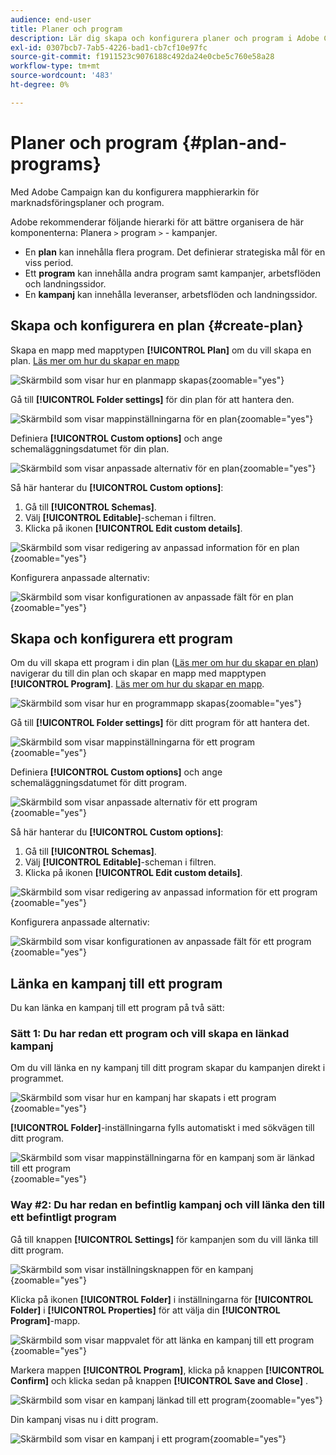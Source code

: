 ```yaml
---
audience: end-user
title: Planer och program
description: Lär dig skapa och konfigurera planer och program i Adobe Campaign
exl-id: 0307bcb7-7ab5-4226-bad1-cb7cf10e97fc
source-git-commit: f1911523c9076188c492da24e0cbe5c760e58a28
workflow-type: tm+mt
source-wordcount: '483'
ht-degree: 0%

---
```


# Planer och program {#plan-and-programs}

Med Adobe Campaign kan du konfigurera mapphierarkin för marknadsföringsplaner och program.

Adobe rekommenderar följande hierarki för att bättre organisera de här komponenterna: Planera `>` program `>` - kampanjer.

* En **plan** kan innehålla flera program. Det definierar strategiska mål för en viss period.
* Ett **program** kan innehålla andra program samt kampanjer, arbetsflöden och landningssidor.
* En **kampanj** kan innehålla leveranser, arbetsflöden och landningssidor.

## Skapa och konfigurera en plan {#create-plan}

Skapa en mapp med mapptypen **[!UICONTROL Plan]** om du vill skapa en plan. [Läs mer om hur du skapar en mapp](../get-started/work-with-folders.md)

![Skärmbild som visar hur en planmapp skapas](assets/plan_create.png){zoomable="yes"}

Gå till **[!UICONTROL Folder settings]** för din plan för att hantera den.

![Skärmbild som visar mappinställningarna för en plan](assets/plan_settings.png){zoomable="yes"}

Definiera **[!UICONTROL Custom options]** och ange schemaläggningsdatumet för din plan.

![Skärmbild som visar anpassade alternativ för en plan](assets/plan_options.png){zoomable="yes"}

Så här hanterar du **[!UICONTROL Custom options]**:

1. Gå till **[!UICONTROL Schemas]**.
1. Välj **[!UICONTROL Editable]**-scheman i filtren.
1. Klicka på ikonen **[!UICONTROL Edit custom details]**.

![Skärmbild som visar redigering av anpassad information för en plan](assets/plan_edit.png){zoomable="yes"}

Konfigurera anpassade alternativ:

![Skärmbild som visar konfigurationen av anpassade fält för en plan](assets/plan_customfields.png){zoomable="yes"}

## Skapa och konfigurera ett program

Om du vill skapa ett program i din plan ([Läs mer om hur du skapar en plan](#create-plan)) navigerar du till din plan och skapar en mapp med mapptypen **[!UICONTROL Program]**. [Läs mer om hur du skapar en mapp](../get-started/work-with-folders.md).

![Skärmbild som visar hur en programmapp skapas](assets/program_create.png){zoomable="yes"}

Gå till **[!UICONTROL Folder settings]** för ditt program för att hantera det.

![Skärmbild som visar mappinställningarna för ett program](assets/program_settings.png){zoomable="yes"}

Definiera **[!UICONTROL Custom options]** och ange schemaläggningsdatumet för ditt program.

![Skärmbild som visar anpassade alternativ för ett program](assets/program_options.png){zoomable="yes"}

Så här hanterar du **[!UICONTROL Custom options]**:

1. Gå till **[!UICONTROL Schemas]**.
1. Välj **[!UICONTROL Editable]**-scheman i filtren.
1. Klicka på ikonen **[!UICONTROL Edit custom details]**.

![Skärmbild som visar redigering av anpassad information för ett program](assets/program_edit.png){zoomable="yes"}

Konfigurera anpassade alternativ:

![Skärmbild som visar konfigurationen av anpassade fält för ett program](assets/program_customfields.png){zoomable="yes"}

## Länka en kampanj till ett program

Du kan länka en kampanj till ett program på två sätt:

### Sätt 1: Du har redan ett program och vill skapa en länkad kampanj

Om du vill länka en ny kampanj till ditt program skapar du kampanjen direkt i programmet.

![Skärmbild som visar hur en kampanj har skapats i ett program](assets/program_campaign_create.png){zoomable="yes"}

**[!UICONTROL Folder]**-inställningarna fylls automatiskt i med sökvägen till ditt program.

![Skärmbild som visar mappinställningarna för en kampanj som är länkad till ett program](assets/program_campaign_folder.png){zoomable="yes"}

### Way #2: Du har redan en befintlig kampanj och vill länka den till ett befintligt program

Gå till knappen **[!UICONTROL Settings]** för kampanjen som du vill länka till ditt program.

![Skärmbild som visar inställningsknappen för en kampanj](assets/campaign_settings.png){zoomable="yes"}

Klicka på ikonen **[!UICONTROL Folder]** i inställningarna för **[!UICONTROL Folder]** i **[!UICONTROL Properties]** för att välja din **[!UICONTROL Program]**-mapp.

![Skärmbild som visar mappvalet för att länka en kampanj till ett program](assets/campaign_folder.png){zoomable="yes"}

Markera mappen **[!UICONTROL Program]**, klicka på knappen **[!UICONTROL Confirm]** och klicka sedan på knappen **[!UICONTROL Save and Close]** .

![Skärmbild som visar en kampanj länkad till ett program](assets/campaign_linked.png){zoomable="yes"}

Din kampanj visas nu i ditt program.

![Skärmbild som visar en kampanj i ett program](assets/campaign_in_program.png){zoomable="yes"}